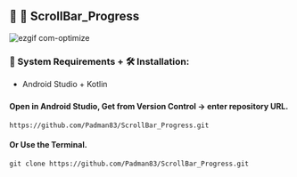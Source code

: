 ## 🤖 📱 ScrollBar_Progress

![ezgif com-optimize](https://user-images.githubusercontent.com/45048950/92259063-ad551580-ef09-11ea-9ff6-d8328e6007a3.gif)

### 🧰 System Requirements + 🛠️ Installation:

* Android Studio + Kotlin

###  

#### Open in Android Studio, Get from Version Control -> enter repository URL.

```
https://github.com/Padman83/ScrollBar_Progress.git
```

#### Or Use the Terminal.

```
git clone https://github.com/Padman83/ScrollBar_Progress.git
